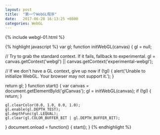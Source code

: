 ```yaml
---
layout: post
title:  "第一个WebGL程序"
date:   2017-06-28 16:13:25 +0800
categories: WebGL
---
```



{% include webgl-01.html %}

{% highlight javascript %}
var gl;
function initWebGL(canvas) {
  gl = null;
  
  // Try to grab the standard context. If it fails, fallback to experimental.
  gl = canvas.getContext('webgl') || canvas.getContext('experimental-webgl');
  
  // If we don't have a GL context, give up now
  if (!gl) {
    alert('Unable to initialize WebGL. Your browser may not support it.');
  }
  
  return gl;
}
function start() {
	var canvas = document.getElementById('glCanvas');
	gl = initWebGL(canvas);
	if (!gl) {
		return;
	}

	gl.clearColor(0.0, 1.0, 0.0, 1.0);
	gl.enable(gl.DEPTH_TEST);
	gl.depthFunc(gl.LEQUAL);
	gl.clear(gl.COLOR_BUFFER_BIT | gl.DEPTH_BUFFER_BIT);
}
document.onload = function() {
	start();
}
{% endhighlight %}

